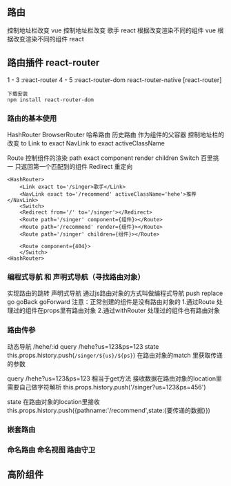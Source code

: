 ## 路由
控制地址栏改变 <router-link> vue
控制地址栏改变 <Link to='/singer'>歌手</Link> react
根据改变渲染不同的组件<router-view> vue
根据改变渲染不同的组件<Route path='/singer' component={要渲染的组件}></Route> react


## 路由插件 react-router
1 - 3 :react-router
4 - 5 :react-router-dom react-router-native
[react-router] 
```
下载安装
npm install react-router-dom 
```

### 路由的基本使用
HashRouter BrowserRouter 哈希路由 历史路由 作为组件的父容器
控制地址栏的改变 to
Link to exact
NavLink to exact activeClassName

Route 控制组件的渲染 path exact component render children
Switch 百里挑一 只返回第一个匹配到的组件 
Redirect 重定向
```
<HashRouter>
    <Link exact to='/singer>歌手</Link>
    <NavLink exact to='/recommend' activeClassName='hehe'>推荐</NavLink>
    <Switch>
    <Redirect from='/' to='/singer'></Redirect>
    <Route path='/singer' component={组件}></Route>
    <Route path='/recommend' render={组件}></Route>
    <Route path='/singer' children={组件}></Route>

    <Route component={404}>
    </Switch>
<HashRouter>
```
 
###  编程式导航 和 声明式导航（寻找路由对象）
<Link><NavLink>实现路由的跳转 声明式导航
通过js路由对象的方式叫做编程式导航  push replace go goBack goForward
注意：正常创建的组件是没有路由对象的
1.通过Route 处理过的组件在props里有路由对象
2.通过withRouter 处理过的组件也有路由对象

### 路由传参
动态导航 /hehe/:id
query /hehe?us=123&ps=123
state 
this.props.history.push(`/singer/${us}/${ps}`)
在路由对象的match 里获取传递的参数

query /hehe?us=123&ps=123
相当于get方法 接收数据在路由对象的location里 需要自己做字符解析
this.props.history.push('/singer?us=123&ps=456')

state
在路由对象的location里接收
this.props.history.push({pathname:'/recommend',state:{要传递的数据}})
### 嵌套路由


### 命名路由 命名视图 路由守卫
## 高阶组件



